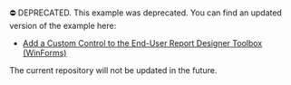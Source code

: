 ⛔ DEPRECATED. This example was deprecated. You can find an updated version of the example here:

- [Add a Custom Control to the End-User Report Designer Toolbox (WinForms)](https://github.com/DevExpress-Examples/reporting-winforms-custom-control-numeric-label)

The current repository will not be updated in the future.